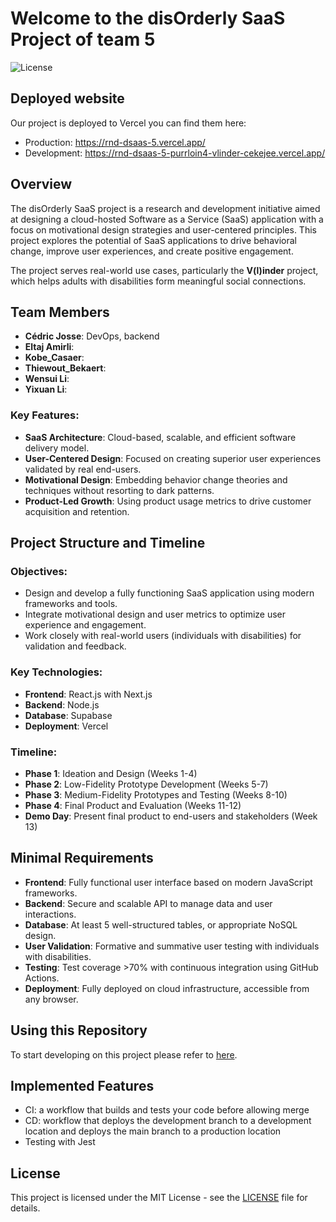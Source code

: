 # Welcome to the disOrderly SaaS Project of team 5

![License](https://img.shields.io/badge/license-MIT-blue)

## Deployed website
Our project is deployed to Vercel you can find them here:
- Production: https://rnd-dsaas-5.vercel.app/
- Development: https://rnd-dsaas-5-purrloin4-vlinder-cekejee.vercel.app/

## Overview

The disOrderly SaaS project is a research and development initiative aimed at designing a cloud-hosted Software as a Service (SaaS) application with a focus on motivational design strategies and user-centered principles. This project explores the potential of SaaS applications to drive behavioral change, improve user experiences, and create positive engagement.

The project serves real-world use cases, particularly the **V(l)inder** project, which helps adults with disabilities form meaningful social connections.

## Team Members
- **Cédric Josse**: DevOps, backend
- **Eltaj Amirli**: 
- **Kobe_Casaer**:
- **Thiewout_Bekaert**: 
- **Wensui Li**:
- **Yixuan Li**:


### Key Features:
- **SaaS Architecture**: Cloud-based, scalable, and efficient software delivery model.
- **User-Centered Design**: Focused on creating superior user experiences validated by real end-users.
- **Motivational Design**: Embedding behavior change theories and techniques without resorting to dark patterns.
- **Product-Led Growth**: Using product usage metrics to drive customer acquisition and retention.

## Project Structure and Timeline

### Objectives:
- Design and develop a fully functioning SaaS application using modern frameworks and tools.
- Integrate motivational design and user metrics to optimize user experience and engagement.
- Work closely with real-world users (individuals with disabilities) for validation and feedback.

### Key Technologies:
- **Frontend**: React.js with Next.js
- **Backend**: Node.js
- **Database**: Supabase
- **Deployment**: Vercel

### Timeline:
- **Phase 1**: Ideation and Design (Weeks 1-4)
- **Phase 2**: Low-Fidelity Prototype Development (Weeks 5-7)
- **Phase 3**: Medium-Fidelity Prototypes and Testing (Weeks 8-10)
- **Phase 4**: Final Product and Evaluation (Weeks 11-12)
- **Demo Day**: Present final product to end-users and stakeholders (Week 13)

## Minimal Requirements

- **Frontend**: Fully functional user interface based on modern JavaScript frameworks.
- **Backend**: Secure and scalable API to manage data and user interactions.
- **Database**: At least 5 well-structured tables, or appropriate NoSQL design.
- **User Validation**: Formative and summative user testing with individuals with disabilities.
- **Testing**: Test coverage >70% with continuous integration using GitHub Actions.
- **Deployment**: Fully deployed on cloud infrastructure, accessible from any browser.

## Using this Repository

To start developing on this project please refer to [here](vlinder/README.md).

## Implemented Features

- CI: a workflow that builds and tests your code before allowing merge
- CD: workflow that deploys the development branch to a development location and deploys the main branch to a production location
- Testing with Jest 



## License
This project is licensed under the MIT License - see the [LICENSE](LICENSE) file for details.
